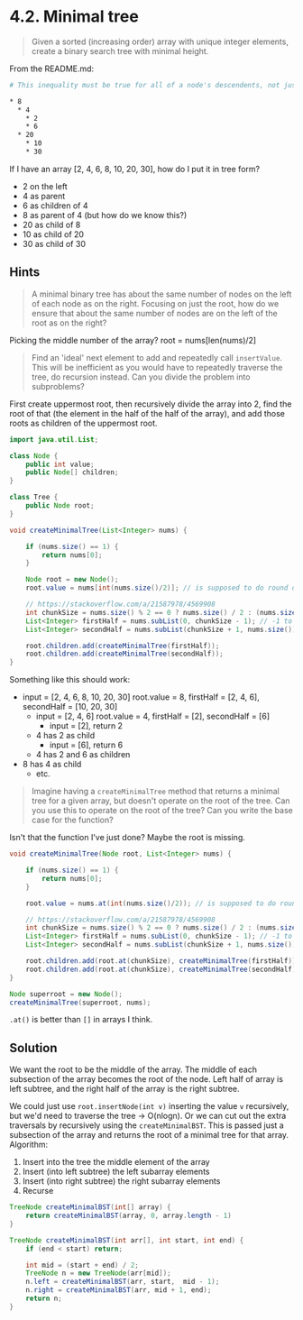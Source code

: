 # 4.2. Minimal tree

> Given a sorted (increasing order) array with unique integer elements, create a binary search tree with minimal height.

From the README.md:

```bash
# This inequality must be true for all of a node's descendents, not just its immediate children. This is a binary search tree:

* 8
  * 4
    * 2
    * 6
  * 20
    * 10
    * 30
```

If I have an array [2, 4, 6, 8, 10, 20, 30], how do I put it in tree form?

* 2 on the left
* 4 as parent
* 6 as children of 4
* 8 as parent of 4 (but how do we know this?)
* 20 as child of 8
* 10 as child of 20
* 30 as child of 30

## Hints

> A minimal binary tree has about the same number of nodes on the left of each node as on the right. Focusing on just the root, how do we ensure that about the same number of nodes are on the left of the root as on the right?

Picking the middle number of the array? root = nums[len(nums)/2]

> Find an 'ideal' next element to add and repeatedly call `insertValue`. This will be inefficient as you would have to repeatedly traverse the tree, do recursion instead. Can you divide the problem into subproblems?

First create uppermost root, then recursively divide the array into 2, find the root of that (the element in the half of the half of the array), and add those roots as children of the uppermost root.

```java
import java.util.List;

class Node {
    public int value;
    public Node[] children;
}

class Tree {
    public Node root;
}

void createMinimalTree(List<Integer> nums) {

    if (nums.size() == 1) {
        return nums[0];
    }

    Node root = new Node();
    root.value = nums[int(nums.size()/2)]; // is supposed to do round down

    // https://stackoverflow.com/a/21587978/4569908
    int chunkSize = nums.size() % 2 == 0 ? nums.size() / 2 : (nums.size() / 2) + 1;
    List<Integer> firstHalf = nums.subList(0, chunkSize - 1); // -1 to exclude the root
    List<Integer> secondHalf = nums.subList(chunkSize + 1, nums.size());

    root.children.add(createMinimalTree(firstHalf));
    root.children.add(createMinimalTree(secondHalf));
}
```

Something like this should work:

* input = [2, 4, 6, 8, 10, 20, 30] root.value = 8, firstHalf = [2, 4, 6], secondHalf = [10, 20, 30]
  * input = [2, 4, 6] root.value = 4, firstHalf = [2], secondHalf = [6]
    * input = [2], return 2
  * 4 has 2 as child
    * input = [6], return 6
  * 4 has 2 and 6 as children
* 8 has 4 as child
  * etc.

> Imagine having a `createMinimalTree` method that returns a minimal tree for a given array, but doesn't operate on the root of the tree. Can you use this to operate on the root of the tree? Can you write the base case for the function?

Isn't that the function I've just done? Maybe the root is missing.

```java
void createMinimalTree(Node root, List<Integer> nums) {

    if (nums.size() == 1) {
        return nums[0];
    }

    root.value = nums.at(int(nums.size()/2)); // is supposed to do round down

    // https://stackoverflow.com/a/21587978/4569908
    int chunkSize = nums.size() % 2 == 0 ? nums.size() / 2 : (nums.size() / 2) + 1;
    List<Integer> firstHalf = nums.subList(0, chunkSize - 1); // -1 to exclude the root
    List<Integer> secondHalf = nums.subList(chunkSize + 1, nums.size());

    root.children.add(root.at(chunkSize), createMinimalTree(firstHalf));
    root.children.add(root.at(chunkSize), createMinimalTree(secondHalf));
}

Node superroot = new Node();
createMinimalTree(superroot, nums);
```

`.at()` is better than `[]` in arrays I think.

## Solution

We want the root to be the middle of the array. The middle of each subsection of the array becomes the root of the node. Left half of array is left subtree, and the right half of the array is the right subtree.

We could just use `root.insertNode(int v)` inserting the value `v` recursively, but we'd need to traverse the tree -> O(nlogn). Or we can cut out the extra traversals by recursively using the `createMinimalBST`. This is passed just a subsection of the array and returns the root of a minimal tree for that array. Algorithm:

1. Insert into the tree the middle element of the array
2. Insert (into left subtree) the left subarray elements
3. Insert (into right subtree) the right subarray elements
4. Recurse

```java
TreeNode createMinimalBST(int[] array) {
    return createMinimalBST(array, 0, array.length - 1)
}

TreeNode createMinimalBST(int arr[], int start, int end) {
    if (end < start) return;

    int mid = (start + end) / 2;
    TreeNode n = new TreeNode(arr[mid]);
    n.left = createMinimalBST(arr, start,  mid - 1);
    n.right = createMinimalBST(arr, mid + 1, end);
    return n;
}
```
